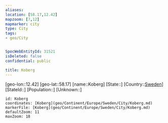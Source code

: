 ```yaml
---
aliases: 
location: [58.17,12.42]
mapzoom: [7,12] 
mapmarker: city 
type: City
tags:
- geo/City


SpocWebEntityId: 31521
isDeleted: false
confidential: public

title: Koberg
---
```

[geo-lon::12.42]
[geo-lat::58.17]
[name::Koberg]
[State::]
[Country::[Sweden](geo/Continent/Europe/Sweden.md)]
[StateId::]
[Population::]
[Unknown::]


```leaflet
id: Koberg
coordinates: [Koberg](geo/Continent/Europe/Sweden/City/Koberg.md)
markerFile: [Koberg](geo/Continent/Europe/Sweden/City/Koberg.md)
defaultZoom: 11 
maxZoom: 18
```


